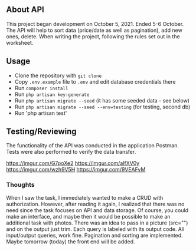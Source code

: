 ## About API

This project began development on October 5, 2021. Ended 5-6 October. 
The API will help to sort data (price/date as well as pagination), add new ones, delete. When writing the project, following the rules set out in the worksheet.

## Usage

- Clone the repository with `git clone`
- Copy `.env.example` file to `.env` and edit database credentials there
- Run `composer install`
- Run `php artisan key:generate`
- Run `php artisan migrate --seed` (it has some seeded data - see below)
- Run `php artisan migrate --seed --env=testing` (for testing, second db)
- Run 'php artisan test'

## Testing/Reviewing

The functionality of the API was conducted in the application Postman. Tests were also performed to verify the data transfer.

https://imgur.com/G7poXe2
https://imgur.com/aIfXV0y
https://imgur.com/wzh9V5H
https://imgur.com/9VEAFvM


### Thoughts

When I saw the task, I immediately wanted to make a CRUD with authorization. However, after reading it again, I realized that there was no need since the task focuses on API and data storage.
Of course, you could make an interface, and maybe then it would be possible to make an additional task with photos. There was an idea to pass in a picture (src="") and on the output just trim. Each query is labeled with its output code. All input/output queries, work fine. Pagination and sorting are implemented. Maybe tomorrow (today) the front end will be added.
